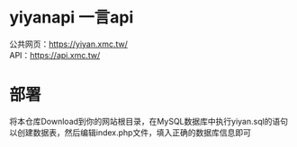 # yiyanapi 一言api
公共网页：https://yiyan.xmc.tw/ <br>
API：https://api.xmc.tw/ <br>
# 部署
将本仓库Download到你的网站根目录，在MySQL数据库中执行yiyan.sql的语句以创建数据表，然后编辑index.php文件，填入正确的数据库信息即可
